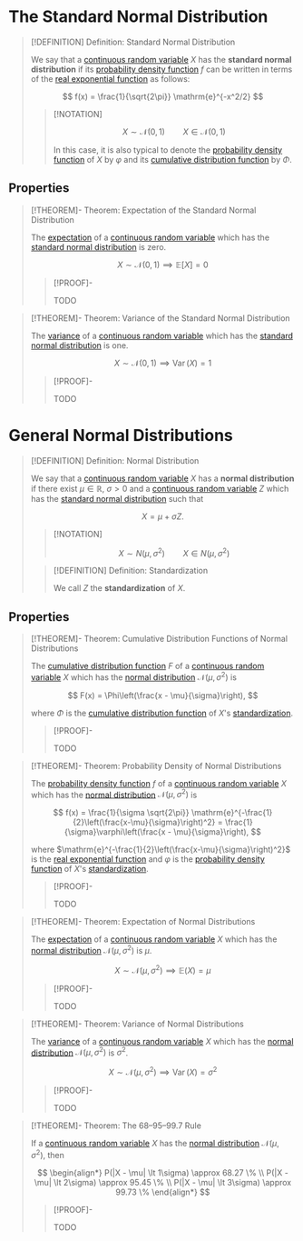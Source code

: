 
# The Standard Normal Distribution

>[!DEFINITION] Definition: Standard Normal Distribution
>
>We say that a [continuous random variable](Random%20Variables.md#Continuous%20Random%20Variables) $X$ has the **standard normal distribution** if its [probability density function](Random%20Variables.md#Probability%20Density%20Functions) $f$ can be written in terms of the [real exponential function](../../Analysis/Real%20Analysis/Real%20Functions/The%20Real%20Exponential%20Function.md) as follows:
>
>$$
>f(x) = \frac{1}{\sqrt{2\pi}} \mathrm{e}^{-x^2/2}
>$$
>
>>[!NOTATION]
>>
>>$$
>>X \sim \mathcal{N}(0,1) \qquad X \in \mathcal{N}(0,1)
>>$$
>>
>>In this case, it is also typical to denote the [probability density function](Random%20Variables.md#Probability%20Density%20Functions) of $X$ by $\varphi$ and its [cumulative distribution function](Random%20Variables.md#Cumulative%20Distribution%20Function) by $\Phi$.
>>
>

## Properties

>[!THEOREM]- Theorem: Expectation of the Standard Normal Distribution
>
>The [expectation](Expectation.md) of a [continuous random variable](Random%20Variables.md#Continuous%20Random%20Variables) which has the [standard normal distribution](Normal%20Distributions.md#The%20Standard%20Normal%20Distribution) is zero.
>
>$$
>X \sim \mathcal{N}(0,1) \implies \mathbb{E}[X] = 0
>$$
>
>>[!PROOF]-
>>
>>TODO
>>
>

>[!THEOREM]- Theorem: Variance of the Standard Normal Distribution
>
>The [variance](Variance%20and%20Standard%20Deviation.md#Variance) of a [continuous random variable](Random%20Variables.md#Continuous%20Random%20Variables) which has the [standard normal distribution](Normal%20Distributions.md#The%20Standard%20Normal%20Distribution) is one.
>
>$$
>X \sim \mathcal{N}(0,1) \implies \operatorname{Var}(X) = 1
>$$
>
>>[!PROOF]-
>>
>>TODO
>>
>

# General Normal Distributions

>[!DEFINITION] Definition: Normal Distribution
>
>We say that a [continuous random variable](Random%20Variables.md#Continuous%20Random%20Variables) $X$ has a **normal distribution** if there exist $\mu \in \mathbb{R}$, $\sigma \gt 0$ and a [continuous random variable](Random%20Variables.md#Continuous%20Random%20Variables) $Z$ which has the [standard normal distribution](Normal%20Distributions.md#Standard%20Normal%20Distribution) such that
>
>$$
>X = \mu + \sigma Z.
>$$
>
>>[!NOTATION]
>>
>>$$
>>X \sim N(\mu, \sigma^2) \qquad X \in N(\mu, \sigma^2)
>>$$
>>
>
>>[!DEFINITION] Definition: Standardization
>>
>>We call $Z$ the **standardization** of $X$.
>>
>

## Properties

>[!THEOREM]- Theorem: Cumulative Distribution Functions of Normal Distributions
>
>The [cumulative distribution function](Random%20Variables.md#Cumulative%20Distribution%20Function) $F$ of a [continuous random variable](Random%20Variables.md#Continuous%20Random%20Variables) $X$ which has the [normal distribution](Normal%20Distributions.md#General%20Normal%20Distributions) $\mathcal{N}(\mu, \sigma^2)$ is
>
>$$
>F(x) = \Phi\left(\frac{x - \mu}{\sigma}\right),
>$$
>
>where $\Phi$ is the [cumulative distribution function](Random%20Variables.md#Cumulative%20Distribution%20Function) of $X$'s [standardization](Normal%20Distributions.md#General%20Normal%20Distributions).
>
>>[!PROOF]-
>>
>>TODO
>>
>

>[!THEOREM]- Theorem: Probability Density of Normal Distributions
>
>The [probability density function](Random%20Variables.md#Probability%20Density%20Functions) $f$ of a [continuous random variable](Random%20Variables.md#Continuous%20Random%20Variables) $X$ which has the [normal distribution](Normal%20Distributions.md#General%20Normal%20Distributions) $\mathcal{N}(\mu, \sigma^2)$ is
>
>$$
>f(x) = \frac{1}{\sigma \sqrt{2\pi}} \mathrm{e}^{-\frac{1}{2}\left(\frac{x-\mu}{\sigma}\right)^2} = \frac{1}{\sigma}\varphi\left(\frac{x - \mu}{\sigma}\right),
>$$
>
>where $\mathrm{e}^{-\frac{1}{2}\left(\frac{x-\mu}{\sigma}\right)^2}$ is the [real exponential function](../../Analysis/Real%20Analysis/Real%20Functions/The%20Real%20Exponential%20Function.md) and $\varphi$ is the [probability density function](Random%20Variables.md#Probability%20Density%20Functions) of $X$'s [standardization](Normal%20Distributions.md#General%20Normal%20Distributions).
>
>
>
>>[!PROOF]-
>>
>>TODO
>>
>

>[!THEOREM]- Theorem: Expectation of Normal Distributions
>
>The [expectation](Expectation.md) of a [continuous random variable](Random%20Variables.md#Continuous%20Random%20Variables) $X$ which has the [normal distribution](Normal%20Distributions.md#General%20Normal%20Distributions) $\mathcal{N}(\mu, \sigma^2)$ is $\mu$.
>
>$$
>X \sim \mathcal{N}(\mu, \sigma^2) \implies \mathbb{E}(X) = \mu
>$$
>
>>[!PROOF]-
>>
>>TODO
>>
>

>[!THEOREM]- Theorem: Variance of Normal Distributions
>
>The [variance](Variance%20and%20Standard%20Deviation.md) of a [continuous random variable](Random%20Variables.md#Continuous%20Random%20Variables) $X$ which has the [normal distribution](Normal%20Distributions.md#General%20Normal%20Distributions) $\mathcal{N}(\mu, \sigma^2)$ is $\sigma^2$.
>
>$$
>X \sim \mathcal{N}(\mu, \sigma^2) \implies \operatorname{Var}(X) = \sigma^2
>$$
>
>>[!PROOF]-
>>
>>TODO
>>
>

>[!THEOREM]- Theorem: The 68–95–99.7 Rule
>
>If a [continuous random variable](Random%20Variables.md#Continuous%20Random%20Variables) $X$ has the [normal distribution](Normal%20Distributions.md#General%20Normal%20Distributions) $\mathcal{N}(\mu, \sigma^2)$, then
>
>$$
>\begin{align*}
>P(|X - \mu| \lt 1\sigma) \approx 68.27 \% \\
>P(|X - \mu| \lt 2\sigma) \approx 95.45 \% \\
>P(|X - \mu| \lt 3\sigma) \approx 99.73 \%
>\end{align*}
>$$
>
>>[!PROOF]-
>>
>>TODO
>>
>